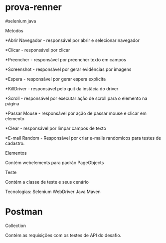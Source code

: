 # prova-renner

#selenium java

Metodos

*Abrir Navegador - responsável por abrir e selecionar navegador

*Clicar - responsável por clicar

*Preencher - responsável por preencher texto em campos

*Screenshot - responsável por gerar evidências por imagens

*Espera - responsável por gerar espera explícita 

*KillDriver - responsável pelo quit da instâcia do driver

*Scroll - responsável por executar ação de scroll para o elemento na página

*Passar Mouse - responsável por ação de passar mouse e clicar em elemento

*Clear - responsável por limpar campos de texto

*E-mail Random - Responsável por criar e-mails randomicos para testes de cadastro.

Elementos

Contém webelements para padrão PageObjects

Teste

Contém a classe de teste e seus cenário

Tecnologias:
Selenium WebDriver
Java
Maven

# Postman

Collection

Contém as requisições com os testes de API do desafio.




